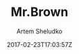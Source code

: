 ---
title: "Mr.Brown"
github: https://github.com/artemsheludko/mr-brown
demo: http://artemsheludko.pw/mr-brown
author: Artem Sheludko

ssg:
  - Jekyll
cms:
  - No Cms
date: 2017-02-23T17:03:57Z
github_branch: master
---
